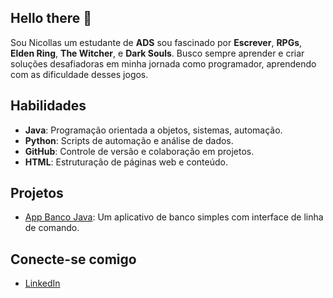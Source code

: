 ## Hello there 👋

Sou Nicollas um estudante de **ADS** sou fascinado por **Escrever**, **RPGs**, **Elden Ring**, **The Witcher**, e **Dark Souls**.
Busco sempre aprender e criar soluções desafiadoras em minha jornada como programador, aprendendo com as dificuldade desses jogos.

## Habilidades
- **Java**: Programação orientada a objetos, sistemas, automação.
- **Python**: Scripts de automação e análise de dados.
- **GitHub**: Controle de versão e colaboração em projetos.
- **HTML**: Estruturação de páginas web e conteúdo.

## Projetos
- [App Banco Java](https://github.com/Nic0llas/AppBanco.Java): Um aplicativo de banco simples com interface de linha de comando.

## Conecte-se comigo
- [LinkedIn](https://www.linkedin.com/in/nicollas-araujo/)
